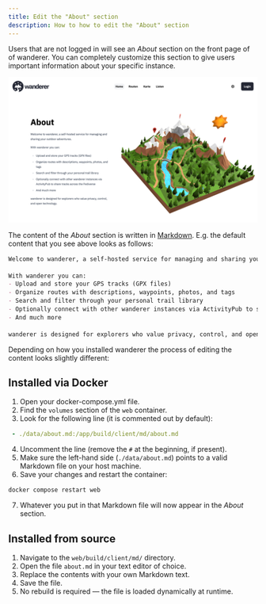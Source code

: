 ```yaml
---
title: Edit the "About" section
description: How to how to edit the "About" section
---
```


Users that are not logged in will see an _About_ section on the front page of of <span class="-tracking-[0.075em]">wanderer</span>. You can completely customize this section to give users important information about your specific instance. 

![About](../../../../assets/guides/wanderer_about.png)

The content of the _About_ section is written in [Markdown](https://www.markdownguide.org/cheat-sheet/). E.g. the default content that you see above looks as follows:

```Markdown
Welcome to wanderer, a self-hosted service for managing and sharing your outdoor adventures.

With wanderer you can:
- Upload and store your GPS tracks (GPX files)
- Organize routes with descriptions, waypoints, photos, and tags
- Search and filter through your personal trail library
- Optionally connect with other wanderer instances via ActivityPub to share tracks across the Fediverse
- And much more

wanderer is designed for explorers who value privacy, control, and open technology.
```

Depending on how you installed <span class="-tracking-[0.075em]">wanderer</span> the process of editing the content looks slightly different:

## Installed via Docker

1. Open your docker-compose.yml file.
2. Find the `volumes` section of the `web` container.
3. Look for the following line (it is commented out by default):
```yaml 
 - ./data/about.md:/app/build/client/md/about.md
 ```
4. Uncomment the line (remove the `#` at the beginning, if present).
5. Make sure the left-hand side (`./data/about.md`) points to a valid Markdown file on your host machine.
6. Save your changes and restart the container:
```bash
docker compose restart web
```
7. Whatever you put in that Markdown file will now appear in the _About_ section.

 ## Installed from source
1. Navigate to the `web/build/client/md/` directory.
2. Open the file `about.md` in your text editor of choice.
3. Replace the contents with your own Markdown text.
4. Save the file.
5. No rebuild is required — the file is loaded dynamically at runtime.